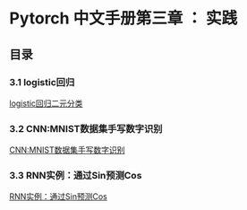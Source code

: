 # Pytorch 中文手册第三章 ： 实践

## 目录

### 3.1 logistic回归
[logistic回归二元分类](3.1-logistic-regression.md)

### 3.2 CNN:MNIST数据集手写数字识别
[CNN:MNIST数据集手写数字识别](3.2-mnist.md)

### 3.3 RNN实例：通过Sin预测Cos
[RNN实例：通过Sin预测Cos](3.3-rnn.md)
